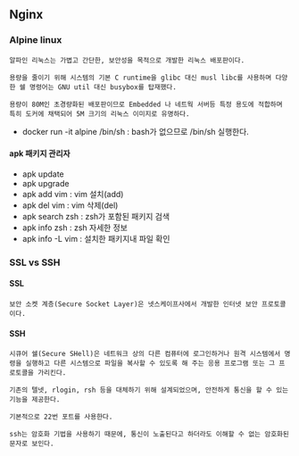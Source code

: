 ## Nginx

### Alpine linux

    알파인 리눅스는 가볍고 간단한, 보안성을 목적으로 개발한 리눅스 배포판이다.
    
    용량을 줄이기 위해 시스템의 기본 C runtime을 glibc 대신 musl libc를 사용하며 다양한 쉘 명령어는 GNU util 대신 busybox를 탑재했다.
    
    용량이 80M인 초경량화된 배포판이므로 Embedded 나 네트웍 서버등 특정 용도에 적합하며 특히 도커에 채택되어 5M 크기의 리눅스 이미지로 유명하다.
    
   * docker run -it alpine /bin/sh : bash가 없으므로 /bin/sh 실행한다.

#### apk 패키지 관리자

   * apk update
   * apk upgrade
   * apk add vim : vim 설치(add)
   * apk del vim : vim 삭제(del)
   * apk search zsh : zsh가 포함된 패키지 검색
   * apk info zsh : zsh 자세한 정보
   * apk info -L vim : 설치한 패키지내 파일 확인
   

### SSL vs SSH

#### SSL

    보안 소켓 계층(Secure Socket Layer)은 넷스케이프사에서 개발한 인터넷 보안 프로토콜이다.
    
    
#### SSH

    시큐어 쉘(Secure SHell)은 네트워크 상의 다른 컴퓨터에 로그인하거나 원격 시스템에서 명령을 실행하고 다른 시스템으로 파일을 복사할 수 있도록 해 주는 응용 프로그램 또는 그 프로토콜을 가리킨다.
    
    기존의 텔넷, rlogin, rsh 등을 대체하기 위해 설계되었으며, 안전하게 통신을 할 수 있는 기능을 제공한다.
    
    기본적으로 22번 포트를 사용한다.
    
    ssh는 암호화 기법을 사용하기 때문에, 통신이 노출된다고 하더라도 이해할 수 없는 암호화된 문자로 보인다.
    
    
